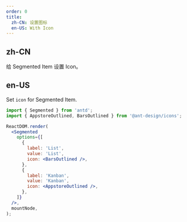 ```yaml
---
order: 0
title:
  zh-CN: 设置图标
  en-US: With Icon
---
```


## zh-CN

给 Segmented Item 设置 Icon。

## en-US

Set `icon` for Segmented Item.

```jsx
import { Segmented } from 'antd';
import { AppstoreOutlined, BarsOutlined } from '@ant-design/icons';

ReactDOM.render(
  <Segmented
    options={[
      {
        label: 'List',
        value: 'List',
        icon: <BarsOutlined />,
      },
      {
        label: 'Kanban',
        value: 'Kanban',
        icon: <AppstoreOutlined />,
      },
    ]}
  />,
  mountNode,
);
```
